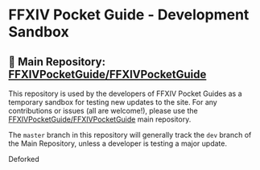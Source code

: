 # FFXIV Pocket Guide - Development Sandbox

## 📌 Main Repository:  [FFXIVPocketGuide/FFXIVPocketGuide](https://github.com/FFXIVPocketGuide/FFXIVPocketGuide)

This repository is used by the developers of FFXIV Pocket Guides as a temporary sandbox for testing new updates to the site. For any contributions or issues (all are welcome!), please use the [FFXIVPocketGuide/FFXIVPocketGuide](https://github.com/FFXIVPocketGuide/FFXIVPocketGuide) main repository.

The `master` branch in this repository will generally track the `dev` branch of the Main Repository, unless a developer is testing a major update.

Deforked

